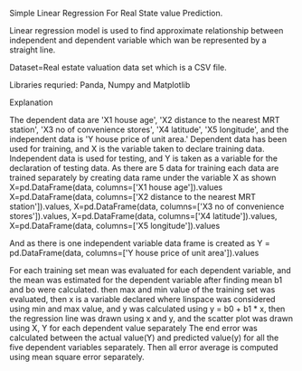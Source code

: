 Simple Linear Regression For Real State value Prediction.

Linear regression model is used to find approximate relationship between independent and dependent variable which wan be represented by a straight line.

Dataset=Real estate valuation data set which is a CSV file.


Libraries requried:
Panda, Numpy and Matplotlib

Explanation

The dependent data are 'X1 house age', 'X2 distance to the nearest MRT station', 'X3 no of convenience stores', 'X4 latitude', 'X5 longitude', and the independent data is 'Y house price of unit area.'
Dependent data has been used for training, and  X is the variable taken to declare training data. Independent data is used for testing, and Y is taken as a variable for the declaration of testing data.
As there are 5 data for training each data are trained separately by creating data rame under the variable X as shown X=pd.DataFrame(data, columns=['X1 house age']).values
X=pd.DataFrame(data, columns=['X2 distance to the nearest MRT station']).values, X=pd.DataFrame(data, columns=['X3 no of convenience stores']).values, 
X=pd.DataFrame(data, columns=['X4 latitude']).values, X=pd.DataFrame(data, columns=['X5 longitude']).values

And as there is one independent variable data frame is created as Y = pd.DataFrame(data, columns=['Y house price of unit area']).values

For each training set mean was evaluated for each dependent variable, and the mean was estimated for the dependent variable after finding mean b1 and bo were calculated. then max and min value of the training set was evaluated, then x is a variable declared where linspace was 
considered using min and max value, and y was calculated using y = b0 + b1 * x, then the regression line was drawn using x and y, and the scatter plot was drawn using X, Y for each dependent value separately
The end error was calculated between the actual value(Y) and predicted value(y) for all the five dependent variables separately. Then all error average is computed using mean square error separately.